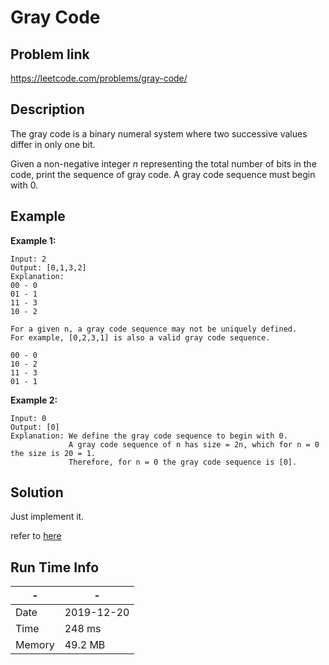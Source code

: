 # Gray Code

## Problem link
https://leetcode.com/problems/gray-code/ 

## Description

The gray code is a binary numeral system where two successive values differ in only one bit.

Given a non-negative integer *n* representing the total number of bits in the code,
 print the sequence of gray code. A gray code sequence must begin with 0.

## Example

**Example 1:**

```
Input: 2
Output: [0,1,3,2]
Explanation:
00 - 0
01 - 1
11 - 3
10 - 2

For a given n, a gray code sequence may not be uniquely defined.
For example, [0,2,3,1] is also a valid gray code sequence.

00 - 0
10 - 2
11 - 3
01 - 1
```

**Example 2:**

```
Input: 0
Output: [0]
Explanation: We define the gray code sequence to begin with 0.
             A gray code sequence of n has size = 2n, which for n = 0 the size is 20 = 1.
             Therefore, for n = 0 the gray code sequence is [0].
```

## Solution

Just implement it.

refer to [here](https://en.wikipedia.org/wiki/Gray_code)

## Run Time Info

\- | \-
------------ | -------------
Date | 2019-12-20
Time | 248 ms
Memory | 49.2 MB	
